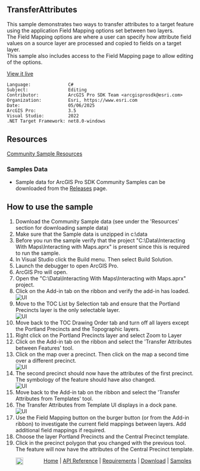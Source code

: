 ## TransferAttributes

<!-- TODO: Write a brief abstract explaining this sample -->
This sample demonstrates two ways to transfer attributes to a target feature using the application Field Mapping options set between two layers.   
The Field Mapping options are where a user can specify how attribute field values on a source layer are processed and copied to fields on a target layer.   
This sample also includes access to the Field Mapping page to allow editing of the options.   
  


<a href="https://pro.arcgis.com/en/pro-app/sdk/" target="_blank">View it live</a>

<!-- TODO: Fill this section below with metadata about this sample-->
```
Language:              C#
Subject:               Editing
Contributor:           ArcGIS Pro SDK Team <arcgisprosdk@esri.com>
Organization:          Esri, https://www.esri.com
Date:                  05/06/2025
ArcGIS Pro:            3.5
Visual Studio:         2022
.NET Target Framework: net8.0-windows
```

## Resources

[Community Sample Resources](https://github.com/Esri/arcgis-pro-sdk-community-samples#resources)

### Samples Data

* Sample data for ArcGIS Pro SDK Community Samples can be downloaded from the [Releases](https://github.com/Esri/arcgis-pro-sdk-community-samples/releases) page.  

## How to use the sample
<!-- TODO: Explain how this sample can be used. To use images in this section, create the image file in your sample project's screenshots folder. Use relative url to link to this image using this syntax: ![My sample Image](FacePage/SampleImage.png) -->
1. Download the Community Sample data (see under the 'Resources' section for downloading sample data)
2. Make sure that the Sample data is unzipped in c:\data  
3. Before you run the sample verify that the project "C:\Data\Interacting With Maps\Interacting with Maps.aprx" is present since this is required to run the sample.  
4. In Visual Studio click the Build menu. Then select Build Solution.  
5. Launch the debugger to open ArcGIS Pro.  
6. ArcGIS Pro will open.   
7. Open the "C:\Data\Interacting With Maps\Interacting with Maps.aprx" project.  
8. Click on the Add-in tab on the ribbon and verify the add-in has loaded.   
![UI](Screenshots/Screen1.png)  
9. Move to the TOC List by Selection tab and ensure that the Portland Precincts layer is the only selectable layer.   
![UI](Screenshots/Screen2.png)  
10. Move back to the TOC Drawing Order tab and turn off all layers except the Portland Precincts and the Topographic layers.   
11. Right click on the Portland Precincts layer and select Zoom to Layer  
12. Click on the Add-in tab on the ribbon and select the 'Transfer Attributes between Features' tool.   
13. Click on the map over a precinct. Then click on the map a second time over a different precinct.   
![UI](Screenshots/Screen4.png)  
14. The second precinct should now have the attributes of the first precinct. The symbology of the feature should have also changed.   
![UI](Screenshots/Screen5.png)  
15. Move back to the Add-in tab on the ribbon and select the 'Transfer Attributes from Templates' tool.   
16. The Transfer Attributes from Template UI displays in a dock pane.    
![UI](Screenshots/Screen6.png)  
17. Use the Field Mapping button on the burger button (or from the Add-in ribbon) to investigate the current field mappings between layers. Add additional  field mappings if required.   
18. Choose the layer Portland Precincts and the Central Precinct template.  
19. Click in the precinct polygon that you changed with the previous tool.  The feature will now have the attributes of the Central Precinct template.  
  

<!-- End -->

&nbsp;&nbsp;&nbsp;&nbsp;&nbsp;&nbsp;<img src="https://esri.github.io/arcgis-pro-sdk/images/ArcGISPro.png"  alt="ArcGIS Pro SDK for Microsoft .NET Framework" height = "20" width = "20" align="top"  >
&nbsp;&nbsp;&nbsp;&nbsp;&nbsp;&nbsp;&nbsp;&nbsp;&nbsp;&nbsp;&nbsp;&nbsp;
[Home](https://github.com/Esri/arcgis-pro-sdk/wiki) | <a href="https://pro.arcgis.com/en/pro-app/latest/sdk/api-reference" target="_blank">API Reference</a> | [Requirements](https://github.com/Esri/arcgis-pro-sdk/wiki#requirements) | [Download](https://github.com/Esri/arcgis-pro-sdk/wiki#installing-arcgis-pro-sdk-for-net) | <a href="https://github.com/esri/arcgis-pro-sdk-community-samples" target="_blank">Samples</a>
